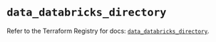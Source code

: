 # `data_databricks_directory`

Refer to the Terraform Registry for docs: [`data_databricks_directory`](https://registry.terraform.io/providers/databricks/databricks/1.49.1/docs/data-sources/directory).
